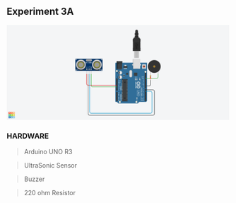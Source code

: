 ## Experiment 3A
![Experiment 3a- Schematics](Experiment_3a.png "Blink")

### HARDWARE
> Arduino UNO R3

> UltraSonic Sensor

> Buzzer

> 220 ohm Resistor

